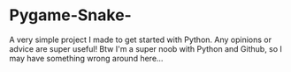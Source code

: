 # Pygame-Snake-
A very simple project I made to get started with Python. Any opinions or advice are super useful!
Btw I'm a super noob with Python and Github, so I may have something wrong around here...
